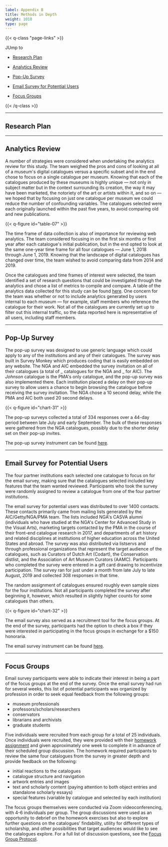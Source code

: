 ```yaml
---
label: Appendix B
title: Methods in Depth
weight: 1010
type: page
---
```


{{< q-class "page-links" >}}

JUmp to

- [Research Plan](#research-plan)

- [Analytics Review](#analytics-review)

- [Pop-Up Survey](#pop-up-survey)

- [Email Survey for Potential Users](#email-survey-for-potential-users)

- [Focus Groups](#focus-groups)

{{< /q-class >}}

---

## Research Plan

---

## Analytics Review

A number of strategies were considered when undertaking the analytics review for this study. The team weighed the pros and cons of looking at all of a museum's digital catalogues versus a specific subset and in the end chose to focus on a single catalogue per museum. Knowing that each of the catalogues produced by these museums is highly unique — not only in subject matter but in the context surrounding its creation, the way it may have been marketed, the notoriety of the art or artists within it, and so on — we hoped that by focusing on just one catalogue per museum we could reduce the number of confounding variables. The catalogues selected were each originally launched within the past five years, to avoid comparing old and new publications.

{{< q-figure id="table-07" >}}

The time frame of data collection is also of importance for reviewing web analytics. The team considered focusing in on the first six months or first year after each catalogue's initial publication, but in the end opted to look at the same one-year time frame for all four catalogues — June 1, 2018 through June 1, 2019. Knowing that the landscape of digital catalogues has changed over time, the team wished to avoid comparing data from 2014 and 2019.

Once the catalogues and time frames of interest were selected, the team identified a set of research questions that could be investigated through the analytics and chose a list of metrics to compile and compare. A table of the analytics data collected for this study can be found [here](https://docs.google.com/spreadsheets/d/1JquCc_CQDLMm45XA_cGNaCpi2yZ_Dt2f9VeWEq3WuH8/edit?usp=sharing). One concern for the team was whether or not to include analytics generated by users internal to each museum — for example, staff members who reference the catalogue for their work. Not all of the catalogues are currently set up to filter out this internal traffic, so the data reported here is representative of all users, including staff members.

---

## Pop-Up Survey

The pop-up survey was designed to use generic language which could apply to any of the institutions and any of their catalogues. The survey was built in Survey Monkey which produces coding that is easily embedded on any website. The NGA and AIC embedded the survey invitation on all of their catalogues (a total of _ catalogues for the NGA and _ for AIC). The *Johnson* catalogue is the PMA's only catalogue, and the pop-up survey was also implemented there. Each institution placed a delay on their pop-up survey to allow users a chance to begin browsing the catalogue before receiving the survey invitation. The NGA chose a 10 second delay, while the PMA and AIC both used 20 second delays.

{{< q-figure id="chart-31" >}}

The pop-up surveys collected a total of 334 responses over a 44-day period between late July and early September. The bulk of these responses were gathered from the NGA catalogues, possibly due to the shorter delay set on their pop-up invites.

The pop-up survey instrument can be found [here](#pop-up-survey-1).

---

## Email Survey for Potential Users

The four partner institutions each selected one catalogue to focus on for the email survey, making sure that the catalogues selected included key features that the team wanted reviewed. Participants who took the survey were randomly assigned to review a catalogue from one of the four partner institutions.

The email survey for potential users was distributed to over 1400 contacts. These contacts primarily came from mailing lists generated by the AIC/Getty/NGA/PMA team. The lists included NGA's CASVA alumni (individuals who have studied at the NGA's Center for Advanced Study in the Visual Arts), marketing targets contacted by the PMA in the course of their front-end catalogue research in 2017, and departments of art history and related disciplines at institutions of higher education across the United States and abroad. The survey was also distributed via listservs and through professional organizations that represent the target audience of the catalogues, such as Curators of Dutch Art (Codart), the Conservation distlist, and the Association of Art Museum Curators (AAMC). Participants who completed the survey were entered in a gift card drawing to incentivize participation. The survey ran for just under a month from late July to late August, 2019 and collected 308 responses in that time.

The random assignment of catalogues ensured roughly even sample sizes for the four institutions. Not all participants completed the survey after beginning it, however, which resulted in slightly higher counts for some catalogues than others.

{{< q-figure id="chart-32" >}}

The email survey also served as a recruitment tool for the focus groups. At the end of the survey, participants had the option to check a box if they were interested in participating in the focus groups in exchange for a $150 honoraria.

The email survey instrument can be found [here](#email-survey).

---

## Focus Groups

Email survey participants were able to indicate their interest in being a part of the focus groups at the end of the survey. Once the email survey had run for several weeks, this list of potential participants was organized by profession in order to seek equal feedback from the following groups:

- museum professionals
- professors/scholars/researchers
- conservators
- librarians and archivists
- graduate students

Five individuals were recruited from each group for a total of 25 individuals. Once individuals were recruited, they were provided with their [homework assignment](#focus-group-homework) and given approximately one week to complete it in advance of their scheduled group discussion. The homework required participants to review the same four catalogues from the survey in greater depth and provide feedback on the following:

- initial reactions to the catalogues
- catalogue structure and navigation
- artwork entries and images
- text and scholarly content (paying attention to both object entries and standalone scholarly essays)
- special features (variable by catalogue and selected by each institution)

The focus groups themselves were conducted via Zoom videoconferencing, with 4-6 individuals per group. The group discussions were used as an opportunity to debrief on the homework exercises but also to explore further questions on the catalogues' findability, utility for different types of scholarship, and other possibilities that target audiences would like to see the catalogues explore. For a full list of discussion questions, see the [Focus Group Protocol](#focus-group-discussion-questions).

